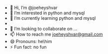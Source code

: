 - 👋 Hi, I’m @joeheyshvar
- 👀 I’m interested in python and mysql
- 🌱 I’m currently learning python and mysql
- 
- 💞️ I’m looking to collaborate on ...
- 📫 How to reach me joeheyshvar@gmail.com
- 😄 Pronouns: he\him
- ⚡ Fun fact: no fun 

<!---
joeheyshvar/joeheyshvar is a ✨ special ✨ repository because its `README.md` (this file) appears on your GitHub profile.
You can click the Preview link to take a look at your changes.
--->
